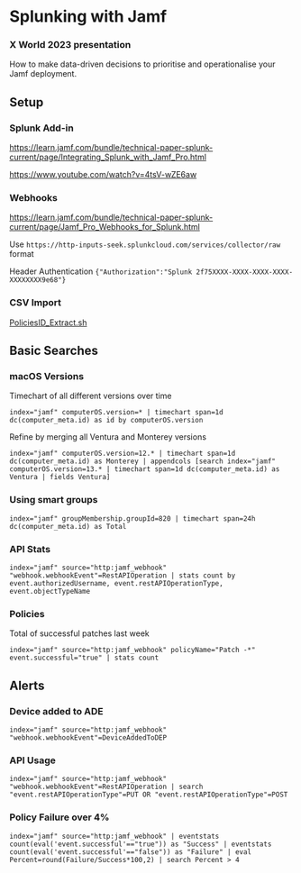 # Splunking with Jamf
### X World 2023 presentation

How to make data-driven decisions to prioritise and operationalise your Jamf deployment.

## Setup

### Splunk Add-in

https://learn.jamf.com/bundle/technical-paper-splunk-current/page/Integrating_Splunk_with_Jamf_Pro.html

https://www.youtube.com/watch?v=4tsV-wZE6aw

### Webhooks

https://learn.jamf.com/bundle/technical-paper-splunk-current/page/Jamf_Pro_Webhooks_for_Splunk.html

Use `https://http-inputs-seek.splunkcloud.com/services/collector/raw` format

Header Authentication `{"Authorization":"Splunk 2f75XXXX-XXXX-XXXX-XXXX-XXXXXXXX9e68"}`

### CSV Import

[PoliciesID_Extract.sh
](https://github.com/ooftee/Splunking_with_Jamf/blob/main/PoliciesID_Extract.sh)

## Basic Searches

### macOS Versions
Timechart of all different versions over time

`index="jamf" computerOS.version=* | timechart span=1d dc(computer_meta.id) as id by computerOS.version`

Refine by merging all Ventura and Monterey versions

`index="jamf" computerOS.version=12.* | timechart span=1d dc(computer_meta.id) as Monterey | appendcols [search index="jamf" computerOS.version=13.* | timechart span=1d dc(computer_meta.id) as Ventura | fields Ventura]`

### Using smart groups
`index="jamf" groupMembership.groupId=820 | timechart span=24h dc(computer_meta.id) as Total`

### API Stats
`index="jamf" source="http:jamf_webhook" "webhook.webhookEvent"=RestAPIOperation | stats count by event.authorizedUsername, event.restAPIOperationType, event.objectTypeName`

### Policies
Total of successful patches last week

`index="jamf" source="http:jamf_webhook" policyName="Patch -*" event.successful="true" | stats count`

## Alerts

### Device added to ADE
`index="jamf" source="http:jamf_webhook"  "webhook.webhookEvent"=DeviceAddedToDEP`

### API Usage
`index="jamf" source="http:jamf_webhook"  "webhook.webhookEvent"=RestAPIOperation | search "event.restAPIOperationType"=PUT OR "event.restAPIOperationType"=POST`

### Policy Failure over 4%
`index="jamf" source="http:jamf_webhook" | eventstats count(eval('event.successful'=="true")) as "Success" | eventstats count(eval('event.successful'=="false")) as "Failure" | eval Percent=round(Failure/Success*100,2) | search Percent > 4`
